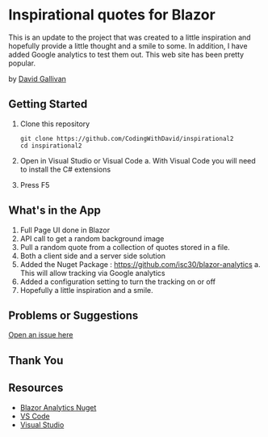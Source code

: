 # Inspirational quotes for Blazor

This is an update to the project that was created to a little inspiration and hopefully provide a little thought and a smile to some. In addition, I have added Google analytics to test them out.  This web site has been pretty popular. 

by [David Gallivan](http://twitter.com/CodingwithDavid)



## Getting Started

1. Clone this repository

   ```Command Line
   git clone https://github.com/CodingWithDavid/inspirational2
   cd inspirational2
   ```

1.	Open in Visual Studio or Visual Code
a.	With Visual Code you will need to install the C# extensions
2.	Press F5

## What's in the App

1. Full Page UI done in Blazor
2. API call to get a random background image
3. Pull a random quote from a collection of quotes stored in a file.
4. Both a client side and a server side solution
5. Added the Nuget Package : https://github.com/isc30/blazor-analytics
   a. This will allow tracking via Google analytics
6. Added a configuration setting to turn the tracking on or off
7. Hopefully a little inspiration and a smile.



## Problems or Suggestions

[Open an issue here]( https://github.com/CodingWithDavid/inspirational2/issues)

## Thank You


## Resources

- [Blazor Analytics Nuget](https://github.com/isc30/blazor-analytics)
- [VS Code](https://code.visualstudio.com)
- [Visual Studio]( https://visualstudio.microsoft.com/)



